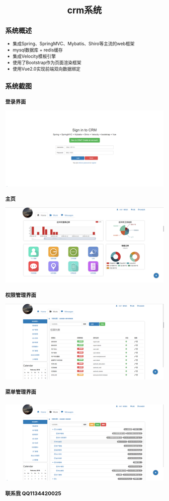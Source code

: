 # <center> crm系统</center >
## 系统概述
+ 集成Spring、SpringMVC、Mybatis、Shiro等主流的web框架
+ mysql数据库 + redis缓存
+ 集成Velocity模板引擎
+ 使用了Bootstrap作为页面渲染框架
+ 使用Vue2.0实现前端双向数据绑定

## 系统截图

### 登录界面
![登录界面](https://raw.githubusercontent.com/Oumuv/crm/master/src/main/webapp/images/github/%E7%99%BB%E5%BD%95%E7%95%8C%E9%9D%A2.png)

### 主页
![主页](https://raw.githubusercontent.com/Oumuv/crm/master/src/main/webapp/images/github/%E4%B8%BB%E9%A1%B5.png)

### 权限管理界面
![权限管理界面](https://raw.githubusercontent.com/Oumuv/crm/master/src/main/webapp/images/github/%E6%9D%83%E9%99%90%E7%AE%A1%E7%90%86%E7%95%8C%E9%9D%A2.png)

### 菜单管理界面
![菜单管理界面](https://raw.githubusercontent.com/Oumuv/crm/master/src/main/webapp/images/github/%E8%8F%9C%E5%8D%95%E7%AE%A1%E7%90%86%E5%8A%9F%E8%83%BD%E7%95%8C%E9%9D%A2.png)
---

### **联系我**  QQ1134420025
